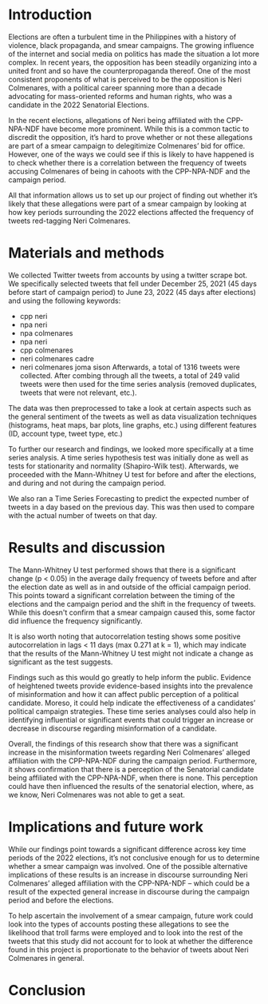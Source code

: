 # Introduction
Elections are often a turbulent time in the Philippines with a history of violence, black propaganda, and smear campaigns.  The growing influence of the internet and social media on politics has made the situation a lot more complex. In recent years, the opposition has been steadily organizing into a united front and so have the counterpropaganda thereof. One of the most consistent proponents of what is perceived to be the opposition is Neri Colmenares, with a political career spanning more than a decade advocating for mass-oriented reforms and human rights, who was a candidate in the 2022 Senatorial Elections.

In the recent elections, allegations of Neri being affiliated with the CPP-NPA-NDF have become more prominent. While this is a common tactic to discredit the opposition, it’s hard to prove whether or not these allegations are part of a smear campaign to delegitimize Colmenares’ bid for office. However, one of the ways we could see if this is likely to have happened is to check whether there is a correlation between the frequency of tweets accusing Colmenares of being in cahoots with the CPP-NPA-NDF and the campaign period.

All that information allows us to set up our project of finding out whether it’s likely that these allegations were part of a smear campaign by looking at how key periods surrounding the 2022 elections affected the frequency of tweets red-tagging Neri Colmenares.

# Materials and methods
We collected Twitter tweets from accounts by using a twitter scrape bot. We specifically selected tweets that fell under  December 25, 2021 (45 days before start of campaign period) to June 23, 2022 (45 days after elections) and using the following keywords:
- cpp neri
- npa neri
- npa colmenares
- npa neri
- cpp colmenares
- neri colmenares cadre
- neri colmenares joma sison
Afterwards, a total of 1316 tweets were collected. After combing through all the tweets, a total of 249 valid tweets were then used for the time series analysis (removed duplicates, tweets that were not relevant, etc.).

The data was then preprocessed to take a look at certain aspects such as the general sentiment of the tweets as well as data visualization techniques (histograms, heat maps, bar plots, line graphs, etc.) using different features (ID, account type, tweet type, etc.)

To further our research and findings, we looked more specifically at a time series analysis. A time series hypothesis test was initially done as well as tests for stationarity and normality (Shapiro-Wilk test). Afterwards, we proceeded with the Mann-Whitney U test for before and after the elections, and during and not during the campaign period.

We also ran a Time Series Forecasting to predict the expected number of tweets in a day based on the previous day. This was then used to compare with the actual number of tweets on that day.

# Results and discussion
The Mann-Whitney U test performed shows that there is a significant change (p < 0.05) in the average daily frequency of tweets before and after the election date as well as in and outside of the official campaign period. This points toward a significant correlation between the timing of the elections and the campaign period and the shift in the frequency of tweets. While this doesn't confirm that a smear campaign caused this, some factor did influence the frequency significantly.

It is also worth noting that autocorrelation testing shows some positive autocorrelation in lags < 11 days (max 0.271 at k = 1), which may indicate that the results of the Mann-Whitney U test might not indicate a change as significant as the test suggests.

Findings such as this would go greatly to help inform the public. Evidence of heightened tweets provide evidence-based insights into the prevalence of misinformation and how it can affect public perception of a political candidate. Moreso, it could help indicate the  effectiveness of a candidates’ political campaign strategies. These time series analyses could also help in identifying influential or significant events that could trigger an increase or decrease in discourse regarding misinformation of a candidate.

Overall, the findings of this research show that there was a significant  increase in the misinformation tweets regarding Neri Colmenares’ alleged affiliation with the CPP-NPA-NDF during the campaign period. Furthermore, it shows confirmation that there is a perception of the Senatorial candidate being affiliated with the CPP-NPA-NDF, when there is none. This perception could have then influenced the results of the senatorial election, where, as we know, Neri Colmenares was not able to get a seat.

# Implications and future work

While our findings point towards a significant difference across key time periods of the 2022 elections, it’s not conclusive enough for us to determine whether a smear campaign was involved. One of the possible alternative implications of these results is an increase in discourse surrounding Neri Colmenares’ alleged affiliation with the CPP-NPA-NDF – which could be a result of the expected general increase in discourse during the campaign period and before the elections.

To help ascertain the involvement of a smear campaign, future work could look into the types of accounts posting these allegations to see the likelihood that troll farms were employed and to look into the rest of the tweets that this study did not account for  to look at whether the difference found in this project is proportionate to the behavior of tweets about Neri Colmenares in general.

# Conclusion